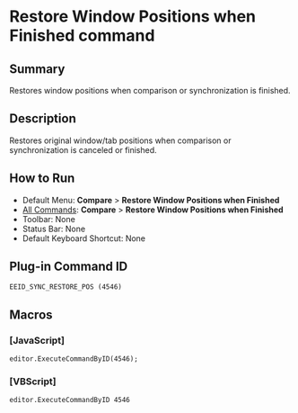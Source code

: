 # Restore Window Positions when Finished command

## Summary

Restores window positions when comparison or synchronization is finished.

## Description

Restores original window/tab positions when comparison or synchronization is canceled or finished.

## How to Run

- Default Menu: **Compare** \> **Restore Window Positions when Finished**
- [All Commands](../tools/all_commands): **Compare** \> **Restore Window Positions when Finished**
- Toolbar: None
- Status Bar: None
- Default Keyboard Shortcut: None

## Plug-in Command ID

```
EEID_SYNC_RESTORE_POS (4546)```

## Macros

### \[JavaScript\]

```
editor.ExecuteCommandByID(4546);
```

### \[VBScript\]

```
editor.ExecuteCommandByID 4546
```

